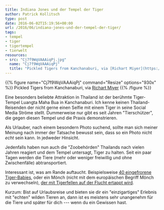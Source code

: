 ```yaml
---
title: Indiana Jones und der Tempel der Tiger
author: Patrick Kollitsch
type: post
date: 2016-06-02T15:19:56+00:00
url: /2016/06/indiana-jones-und-der-tempel-der-tiger/
tags:
- tempel
- tiger
- tigertempel
- tierwelt
resources:
- src: "Cj7f9WqVAAAiqPj.jpg"
  name: "Cj7f9WqVAAAiqPj"
  title: "Pickled Tigers from Kanchanaburi, via [Richart Miyer](https://twitter.com/Richart_NOW26/status/738273658137804801)"
---
```


{{% figure name="Cj7f9WqVAAAiqPj" command="Resize" options="930x" %}} Pickled Tigers from Kanchanaburi, via [Richart Miyer](https://twitter.com/Richart_NOW26/status/738273658137804801) {{% /figure %}}

Eine besonders beliebte Attraktion in Thailand ist der ber&uuml;hmte Tiger-Tempel Luangta Maha Bua in Kanchanaburi. Ich kenne keinen Thailand-Reisenden der nicht gerne einen Selfie mit einem Tiger in seine Social Media Str&ouml;me stellt. Dummerweise nur gibt es seit Jahren "Tiersch&uuml;tzer", die gegen diesen Tempel und die Praxis demonstrieren. 

Als Urlauber, nach einem besondern Photo suchend, sollte man sich meiner Meinung nach immer der Tatsache bewusst sein, dass so ein Photo nicht _echt_ sein kann. In jedweder Hinsicht.

Jedenfalls haben nun auch die "Zoobeh&ouml;rden" Thailands nach vielen Jahren reagiert und dem Tempel untersagt, Tiger zu halten. Seit ein paar Tagen werden die Tiere (mehr oder weniger freiwillig und ohne Zwischenf&auml;lle) abtransportiert. 

Interessant ist, was am Rande auftaucht. Beispielsweise [40 eingefrorene Tiger-Babies][3], oder ein M&ouml;nch (nicht mit dem europ&auml;ischen Begriff M&ouml;nch zu verwechseln), [der mit Tigerfellen auf der Flucht ertappt wird][4]. 

Kurzum: Bist auf Urlaubsreise und bieten sie dir ein "einzigartiges" Erlebnis mit "echten" wilden Tieren an, dann ist es meistens sehr unangenehm f&uuml;r die Tiere und sp&auml;ter f&uuml;r dich --- wenn du ein Gewissen hast.

[1]: /site/2016/06/indiana-jones-und-der-tempel-der-tiger/Cj7f9WqVAAAiqPj.jpg
[3]: http://www.spiegel.de/panorama/thailand-40-tote-tigerbabys-in-tempel-gefunden-a-1095235.html
[4]: https://asiancorrespondent.com/2016/06/thailand-tiger-temple-charged-animal-products/
